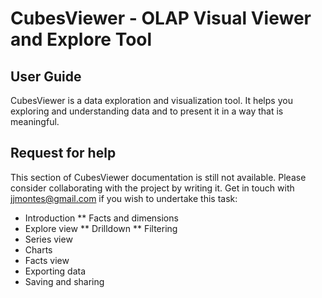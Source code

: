 CubesViewer - OLAP Visual Viewer and Explore Tool
=================================================

User Guide
----------

CubesViewer is a data exploration and visualization tool. It helps you exploring and understanding
data and to present it in a way that is meaningful.

Request for help
----------------

This section of CubesViewer documentation is still not available. Please consider collaborating with
the project by writing it. Get in touch with jjmontes@gmail.com if you wish to undertake this task:

* Introduction
** Facts and dimensions
* Explore view
** Drilldown
** Filtering
* Series view
* Charts
* Facts view
* Exporting data
* Saving and sharing


